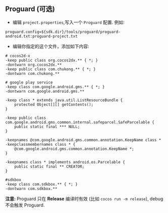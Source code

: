 ## Proguard (可选)
* 编辑 `project.properties`,写入一个 `Proguard` 配置. 例如:
```
proguard.config=${sdk.dir}/tools/proguard/proguard-android.txt:proguard-project.txt
```

* 编辑你指定的这个文件，添加如下内容:

```
# cocos2d-x
-keep public class org.cocos2dx.** { *; }
-dontwarn org.cocos2dx.**
-keep public class com.chukong.** { *; }
-dontwarn com.chukong.**

# google play service
-keep class com.google.android.gms.** { *; }
-dontwarn com.google.android.gms.**

-keep class * extends java.util.ListResourceBundle {
    protected Object[][] getContents();
}

-keep public class com.google.android.gms.common.internal.safeparcel.SafeParcelable {
    public static final *** NULL;
}

-keepnames @com.google.android.gms.common.annotation.KeepName class *
-keepclassmembernames class * {
    @com.google.android.gms.common.annotation.KeepName *;
}

-keepnames class * implements android.os.Parcelable {
    public static final ** CREATOR;
}

#sdkbox
-keep class com.sdkbox.** { *; }
-dontwarn com.sdkbox.**
```

 __注意:__ Proguard 只在 __Release__ 编译时有效 (比如 `cocos run -m release`), debug 不会触发 Proguard.
